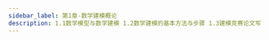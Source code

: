 ```yaml
---
sidebar_label: 第1章-数学建模概论
description: 1.1数学模型与数学建模 1.2数学建模的基本方法与步骤 1.3建模竞赛论文写作 1.4数学建模与能力培养
---
```

